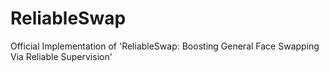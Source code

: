 # ReliableSwap
Official Implementation of 'ReliableSwap: Boosting General Face Swapping Via Reliable Supervision'
